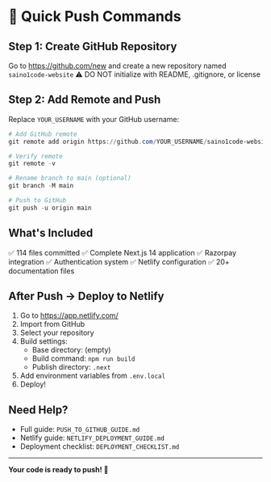 # 🚀 Quick Push Commands

## Step 1: Create GitHub Repository
Go to https://github.com/new and create a new repository named `saino1code-website`
⚠️ DO NOT initialize with README, .gitignore, or license

## Step 2: Add Remote and Push

Replace `YOUR_USERNAME` with your GitHub username:

```powershell
# Add GitHub remote
git remote add origin https://github.com/YOUR_USERNAME/saino1code-website.git

# Verify remote
git remote -v

# Rename branch to main (optional)
git branch -M main

# Push to GitHub
git push -u origin main
```

## What's Included

✅ 114 files committed
✅ Complete Next.js 14 application
✅ Razorpay integration
✅ Authentication system
✅ Netlify configuration
✅ 20+ documentation files

## After Push → Deploy to Netlify

1. Go to https://app.netlify.com/
2. Import from GitHub
3. Select your repository
4. Build settings:
   - Base directory: (empty)
   - Build command: `npm run build`
   - Publish directory: `.next`
5. Add environment variables from `.env.local`
6. Deploy!

## Need Help?

- Full guide: `PUSH_TO_GITHUB_GUIDE.md`
- Netlify guide: `NETLIFY_DEPLOYMENT_GUIDE.md`
- Deployment checklist: `DEPLOYMENT_CHECKLIST.md`

---

**Your code is ready to push! 🎉**

